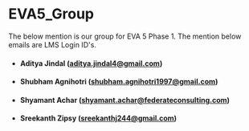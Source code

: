 # EVA5_Group
The below mention is our group for EVA 5 Phase 1. The mention below emails are LMS Login ID's.

- #### Aditya Jindal (aditya.jindal4@gmail.com)

- #### Shubham Agnihotri (shubham.agnihotri1997@gmail.com)

- #### Shyamant Achar (shyamant.achar@federateconsulting.com)

- #### Sreekanth Zipsy (sreekanthj244@gmail.com)

